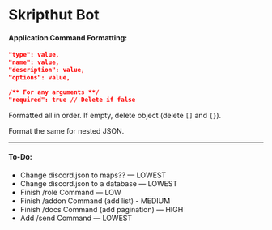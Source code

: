 # Skripthut Bot
#### **Application Command Formatting:**
```json
"type": value,
"name": value,
"description": value,
"options": value,

/** For any arguments **/
"required": true // Delete if false
```
Formatted all in order. If empty, delete object (delete `[]` and `{}`).

Format the same for nested JSON.
***
#### **To-Do:**
- Change discord.json to maps?? — LOWEST
- Change discord.json to a database — LOWEST
- Finish /role Command — LOW
- Finish /addon Command (add list) - MEDIUM
- Finish /docs Command (add pagination) — HIGH
- Add /send Command — LOWEST